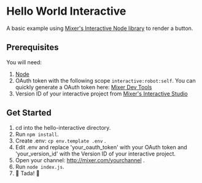 # Hello World Interactive
A basic example using [Mixer's Interactive Node library](https://github.com/mixer/interactive-node) to render a button. 

## Prerequisites
You will need:

1. [Node](https://nodejs.org/)
1. OAuth token with the following scope `interactive:robot:self`. You can quickly generate a OAuth token here: [Mixer Dev Tools](http://www.mixerdevtools.com/gettoken)
1. Version ID of your interactive project from [Mixer's Interactive Studio](https://mixer.com/i/studio)

## Get Started
1. cd into the hello-interactive directory.
1. Run `npm install`.
1. Create .env: `cp env.template .env` .
1. Edit .env and replace 'your\_oauth\_token' with your OAuth token and 'your\_version\_id' with the Version ID of your interactive project.
1. Open your channel: http://mixer.com/yourchannel .
1. Run `node index.js`.
1. :tada: Tada! :tada: